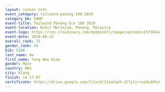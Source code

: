 ```yaml
--- 
layout: runner-info 
event_category: tailwind-penang-100-2019 
category_km: 50KM 
event-title: Tailwind Penang Eco 100 2019 
event-location: Bukit Mertajam, Penang, Malaysia 
event-logo: https://res.cloudinary.com/dykbosktl/image/upload/v1573614442/Logo/Logo_gqlzi3.jpg 
event-date: 2019-06-22 
overall_rank: 75
gender_rank: 54
bib: 5106
last_name: Aw
first_name: Yang Wee Kian
gender: Male
country: MAS
city: Klang
finish: 14-17-07
certificate: https://drive.google.com/file/d/1tauCqiK-2Cfy1irroi6LAPmcG7Szix/view?usp=sharing
--- 
```

